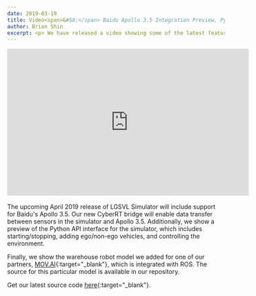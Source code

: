 ```yaml
---
date: 2019-03-19
title: Video<span>&#58;</span> Baidu Apollo 3.5 Integration Preview, Python API
author: Brian Shin
excerpt: <p> We have released a video showing some of the latest features that will be included in the next release. These include Apollo 3.5 support, Python API interface, and addition of the Tugbot by MOV.AI. </p>
---
```


<div class="video-container">
<iframe style="display:block;margin:auto;" width="560" height="340" src="https://www.youtube.com/embed/Q3f6w9mAMt8" frameborder="0" allow="accelerometer; autoplay; encrypted-media; gyroscope; picture-in-picture" allowfullscreen></iframe>
</div>

<br/>
The upcoming April 2019 release of LGSVL Simulator will include support for Baidu's Apollo 3.5. Our new CyberRT bridge will enable data transfer between sensors in the simulator and Apollo 3.5. Additionally, we show a preview of the Python API interface for the simulator, which includes starting/stopping, adding ego/non-ego vehicles, and controlling the environment.

Finally, we show the warehouse robot model we added for one of our partners, [MOV.AI](http://mov.ai){:target="_blank"}, which is integrated with ROS. The source for this particular model is available in our repository.

Get our latest source code [here](https://github.com/lgsvl/simulator){:target="_blank"}.
